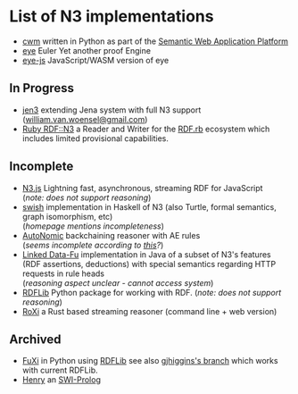 List of N3 implementations
==========================

* [cwm](https://www.w3.org/2000/10/swap/doc/cwm.html) written in Python
  as part of the [Semantic Web Application Platform](https://www.w3.org/2000/10/swap/) 
* [eye](https://github.com/eyereasoner/eye) Euler Yet another proof Engine
* [eye-js](https://github.com/eyereasoner/eye-js) JavaScript/WASM version of eye

## In Progress
* [jen3](https://github.com/william-vw/jen3) extending Jena system with full N3 support (william.van.woensel@gmail.com)  
* [Ruby RDF::N3](https://github.com/ruby-rdf/rdf-n3) a Reader and Writer for the [RDF.rb](https://github.com/ruby-rdf/rdf) ecosystem which includes limited provisional capabilities.

## Incomplete
* [N3.js](https://github.com/rdfjs/N3.js/blob/master/README.md) Lightning fast, asynchronous, streaming RDF for JavaScript  
(_note: does not support reasoning_)
* [swish](http://hackage.haskell.org/package/swish) implementation in Haskell of N3 (also Turtle,
  formal semantics, graph isomorphism, etc)  
  (_homepage mentions incompleteness_)
* [AutoNomic](https://github.com/koo5/AutoNomic-pyco) backchaining reasoner with AE rules  
(_seems incomplete according to [this](https://github.com/koo5/n3-dev-testcases/tree/509f6bc84fea55422ed3c93f26cd1b097d602a3d)?_)
* [Linked Data-Fu](http://linked-data-fu.github.io/) implementation in Java of a subset of N3's features (RDF assertions, deductions) with special semantics regarding HTTP requests in rule heads  
(_reasoning aspect unclear - cannot access system_)
* [RDFLib](https://github.com/RDFLib/rdflib) Python package for working with RDF. (_note: does not support reasoning_)
* [RoXi](https://pbonte.github.io/roxi/index.html) a Rust based streaming reasoner (command line + web version)

## Archived

* [FuXi](https://github.com/RDFLib/FuXi) in Python using [RDFLib](https://github.com/RDFLib/rdflib)
  see also [gjhiggins's branch](https://github.com/gjhiggins/FuXi) which works with current RDFLib.
* [Henry](https://github.com/moustaki/henry) an [SWI-Prolog](http://swi-prolog.org/)
